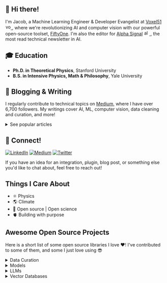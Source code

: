 ## 👋 Hi there! 

I'm Jacob, a Machine Learning Engineer & Developer Evangelist at 
<a href="https://voxel51.com/">Voxel51</a> 
<a href="https://voxel51.com/">
  <img src="https://gist.githubusercontent.com/jacobmarks/eb18cc90596f7310e4dad1be2526c070/raw/e05e51be697a9501f64fe8d1b7008fc5ebe56369/fiftyone_icon.svg" width="16" height="16" alt="voxel51 icon" style="margin-left: 1px; margin-right: 0px;"/>
</a>,
where we're revolutionizing AI and computer vision with our powerful open-source toolset, 
<a href="https://github.com/voxel51/fiftyone">FiftyOne</a>. 
I'm also the editor for 
<a href="https://alphasignal.ai/">Alpha Signal</a> 
<a href="https://alphasignal.ai/">
  <img src="https://media.licdn.com/dms/image/D560BAQE4_broQj0Xcg/company-logo_200_200/0/1695847403029?e=1706140800&v=beta&t=IRrJtJdobTBr7uXAdqIYV-X4TVUg_vC5TWEz0y6F-rk" width="16" height="16" alt="alpha signal icon" style="margin-left: 1px; margin-right: 0px;"/>
</a>, the most read technical newsletter in AI.



## 🎓 Education
- **Ph.D. in Theoretical Physics**, Stanford University
- **B.S. in Intensive Physics, Math & Philosophy**, Yale University


  
## 📝 Blogging & Writing
I regularly contribute to technical topics on [Medium](https://medium.com/@jacob_marks), where I have over 6,700 followers. My writings cover AI, ML, computer vision, data cleaning and curation, and more!

<details>
  <summary>See popular articles</summary>
  
  <table>
    <tr>
      <td>
        <a href="https://medium.com/towards-data-science/how-i-turned-my-companys-docs-into-a-searchable-database-with-openai-4f2d34bd8736" title="How I Turned My Company's Docs into a Searchable Database with OpenAI">
          <img src="https://miro.medium.com/v2/resize:fit:1400/format:webp/1*rsp22rKwFDjiwwCcUly56Q.jpeg" alt="How I Turned My Company's Docs into a Searchable Database with OpenAI" width="300px" style="border-radius: 8px; margin-right: 20px;"/>
        </a>
      </td>
      <td>
        <a href="https://medium.com/towards-data-science/how-i-turned-my-companys-docs-into-a-searchable-database-with-openai-4f2d34bd8736">
          <strong>How I Turned My Company's Docs into a Searchable Database with OpenAI</strong>
        </a><br/>
        <strong>April 25, 2023</strong> | <strong>Towards Data Science</strong><br/>
        In this article, I discuss how I leveraged OpenAI's GPT-3 to turn my company's documentation into a searchable database. This project simplifies the way we access and interact with internal resources, enhancing productivity.
      </td>
    </tr>
    <tr>
  <td>
    <a href="https://towardsdatascience.com/how-i-turned-chatgpt-into-an-sql-like-translator-for-image-and-video-datasets-7b22b318400a" title="How I Turned ChatGPT into an SQL-Like Translator for Image and Video Datasets">
      <img src="https://miro.medium.com/v2/resize:fit:1400/format:webp/1*gNwD_DwauZY8c9M4qs_84g.png" alt="How I Turned ChatGPT into an SQL-Like Translator for Image and Video Datasets" width="300px" style="border-radius: 8px; margin-right: 20px;"/>
    </a>
  </td>
  <td>
    <a href="https://towardsdatascience.com/how-i-turned-chatgpt-into-an-sql-like-translator-for-image-and-video-datasets-7b22b318400a">
      <strong>How I Turned ChatGPT into an SQL-Like Translator for Image and Video Datasets</strong>
    </a><br/>
    <strong>June 08, 2023</strong> | <strong>Towards Data Science</strong><br/>
    In this article, I discuss how I used GPT-3.5 to create a text-to-query translator that allows users to interact with image and video datasets using natural language.
  </td>
</tr>
<tr>
  <td>
    <a href="https://towardsdatascience.com/what-i-learned-pushing-prompt-engineering-to-the-limit-c40f0740641f" title="What I Learned Pushing Prompt Engineering to the Limit">
      <img src="https://miro.medium.com/v2/resize:fit:1400/format:webp/1*nFLRfUETPWvhc3LZBiWu2Q.png" alt="What I Learned Pushing Prompt Engineering to the Limit" width="300px" style="border-radius: 8px; margin-right: 20px;"/>
    </a>
  </td>
  <td>
    <a href="https://towardsdatascience.com/what-i-learned-pushing-prompt-engineering-to-the-limit-c40f0740641f">
      <strong>What I Learned Pushing Prompt Engineering to the Limit</strong>
    </a><br/>
    <strong>June 12, 2023</strong> | <strong>Towards Data Science</strong><br/>
    In this article, I share my experiences and lessons learned from pushing the boundaries of prompt engineering. Using advanced techniques, I explore how to make the most out of language models for various applications.
  </td>
</tr>
<tr>
  <td>
    <a href="https://towardsdatascience.com/ai-telephone-a-battle-of-multimodal-models-282b01daf044" title="AI Telephone — A Battle of Multimodal Models">
      <img src="https://miro.medium.com/v2/resize:fit:1400/format:webp/1*UwwRH_FLxcQfz-74HmqgMw.png" alt="AI Telephone — A Battle of Multimodal Models" width="300px" style="border-radius: 8px; margin-right: 20px;"/>
    </a>
  </td>
  <td>
    <a href="https://towardsdatascience.com/ai-telephone-a-battle-of-multimodal-models-282b01daf044">
      <strong>AI Telephone — A Battle of Multimodal Models</strong>
    </a><br/>
    <strong>Jun 15, 2023</strong> | <strong>Towards Data Science</strong><br/>
    In this article, I explore the competitive landscape of multimodal AI models by setting up an "AI Telephone" experiment. I discuss the intricacies of various models and how they perform in this unique setup.
  </td>
</tr>
  </table>
  
</details>

## 🤗 Connect!

<a href="https://www.linkedin.com/in/jacob-marks" target="_blank"><img alt="LinkedIn" src="https://img.shields.io/badge/linkedin-%230077B5.svg?&style=for-the-badge&logo=linkedin&logoColor=white" /></a>
<a href="https://medium.com/@jacob_marks" target="_blank"><img alt="Medium" src="https://img.shields.io/badge/medium-%2312100E.svg?&style=for-the-badge&logo=medium&logoColor=white" /></a>
<a href="https://twitter.com/QuantumMarks" target="_blank"><img alt="Twitter" src="https://img.shields.io/badge/twitter-%231DA1F2.svg?&style=for-the-badge&logo=twitter&logoColor=white" /></a>

If you have an idea for an integration, plugin, blog post, or something else you'd like to chat about, feel free to reach out!

## Things I Care About

- ⚛️ Physics
- 🌎 Climate
- 📖 Open source | Open science
- 🫀 Building with purpose

## Awesome Open Source Projects
Here is a short list of some open source libraries I love ❤️! I've contributed to some of them, and some I just love using 😎 

<details>
  <summary>Data Curation</summary>
  <ul>
    <li><a href="https://github.com/voxel51/fiftyone">FiftyOne</a></li>
  </ul>
</details>

<details>
  <summary>Models</summary>
  <ul>
    <li><a href="https://github.com/openvinotoolkit/openvino">OpenVINO</a></li>
    <li><a href="https://www.supergradients.com/">SuperGradients</a></li>
    <li><a href="https://github.com/ultralytics/ultralytics">Ultralytics</a></li>
  </ul>
</details>

<details>
  <summary>LLMs</summary>
  <ul>
    <li><a href="https://github.com/langchain-ai/langchain">LangChain</a></li>
    <li><a href="https://github.com/whylabs/langkit">LangKit</a></li>
    <li><a href="https://github.com/jerryjliu/llama_index">LlamaIndex</a></li>
  </ul>
</details>

<details>
  <summary>Vector Databases</summary>
  <ul>
    <li><a href="https://github.com/lancedb/lancedb">LanceDB</a></li>
    <li><a href="https://github.com/milvus-io/milvus">Milvus</a></li>
    <li><a href="https://github.com/qdrant/qdrant">Qdrant</a></li>
  </ul>
</details>




